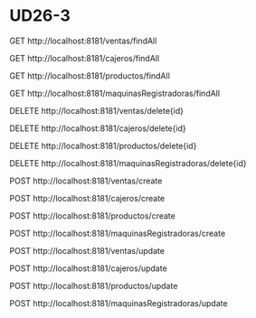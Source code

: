 # UD26-3
GET http://localhost:8181/ventas/findAll

GET http://localhost:8181/cajeros/findAll

GET http://localhost:8181/productos/findAll

GET http://localhost:8181/maquinasRegistradoras/findAll

DELETE http://localhost:8181/ventas/delete{id}

DELETE http://localhost:8181/cajeros/delete{id}

DELETE http://localhost:8181/productos/delete{id}

DELETE http://localhost:8181/maquinasRegistradoras/delete{id}

POST http://localhost:8181/ventas/create 

POST http://localhost:8181/cajeros/create 

POST http://localhost:8181/productos/create 

POST http://localhost:8181/maquinasRegistradoras/create 

POST http://localhost:8181/ventas/update 

POST  http://localhost:8181/cajeros/update 

POST http://localhost:8181/productos/update 

POST http://localhost:8181/maquinasRegistradoras/update 
